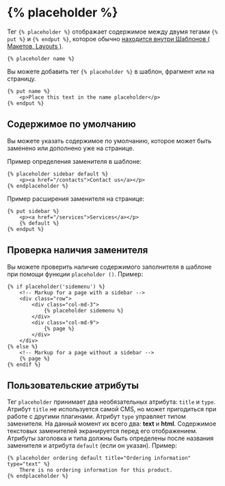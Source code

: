 # {% placeholder %}

Тег `{% placeholder %}` отображает содержимое между двумя тегами `{% put %}` и `{% endput %}`, которое обычно [находится внутри Шаблонов ( Макетов, Layouts )](../cms/layouts.md#placeholders).

```twig
{% placeholder name %}
```

Вы можете добавить тег `{% placeholder %}` в шаблон, фрагмент или на страницу.

```twig
{% put name %}
    <p>Place this text in the name placeholder</p>
{% endput %}
```

<a name="default-placeholder-content"></a>
## Содержимое по умолчанию

Вы можете указать содержимое по умолчанию, которое может быть заменено или дополнено уже на странице.

Пример определения заменителя в шаблоне:

```twig
{% placeholder sidebar default %}
    <p><a href="/contacts">Contact us</a></p>
{% endplaceholder %}
```

Пример расширения заменителя на странице:

```twig
{% put sidebar %}
    <p><a href="/services">Services</a></p>
    {% default %}
{% endput %}
```

<a name="checking-placeholder-exits"></a>
## Проверка наличия заменителя

Вы можете проверить наличие содержимого заполнителя в шаблоне при помощи функции `placeholder ()`. Пример:

```twig
{% if placeholder('sidemenu') %}
    <!-- Markup for a page with a sidebar -->
    <div class="row">
        <div class="col-md-3">
            {% placeholder sidemenu %}
        </div>
        <div class="col-md-9">
            {% page %}
        </div>
    </div>
{% else %}
    <!-- Markup for a page without a sidebar -->
    {% page %}
{% endif %}
```

<a name="custom-placeholder-attributes"></a>
## Пользовательские атрибуты

Тег `placeholder` принимает два необязательных атрибута: `title` и `type`. Атрибут `title` не используется самой CMS, но может пригодиться при работе с  другими плагинами. Атрибут `type` управляет типом заменителя. На данный момент их всего два: **text** и **html**. Содержимое текстовых заменителей экранируется перед его отображением. Атрибуты заголовка и типа должны быть определены после названия заменителя и атрибута `default` (если он указан). Пример:

```twig
{% placeholder ordering default title="Ordering information" type="text" %}
    There is no ordering information for this product.
{% endplaceholder %}
```
